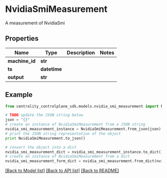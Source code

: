 # NvidiaSmiMeasurement

A measurement of NvidiaSmi

## Properties
Name | Type | Description | Notes
------------ | ------------- | ------------- | -------------
**machine_id** | **str** |  | 
**ts** | **datetime** |  | 
**output** | **str** |  | 

## Example

```python
from centrality_controlplane_sdk.models.nvidia_smi_measurement import NvidiaSmiMeasurement

# TODO update the JSON string below
json = "{}"
# create an instance of NvidiaSmiMeasurement from a JSON string
nvidia_smi_measurement_instance = NvidiaSmiMeasurement.from_json(json)
# print the JSON string representation of the object
print NvidiaSmiMeasurement.to_json()

# convert the object into a dict
nvidia_smi_measurement_dict = nvidia_smi_measurement_instance.to_dict()
# create an instance of NvidiaSmiMeasurement from a dict
nvidia_smi_measurement_form_dict = nvidia_smi_measurement.from_dict(nvidia_smi_measurement_dict)
```
[[Back to Model list]](../README.md#documentation-for-models) [[Back to API list]](../README.md#documentation-for-api-endpoints) [[Back to README]](../README.md)


